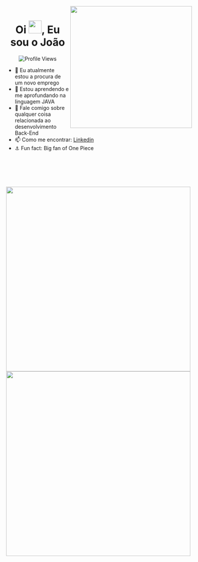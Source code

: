 <img align="right" height="330em" src="https://user-images.githubusercontent.com/85787158/211324697-dde4293b-f6b5-456d-a77a-3f11452845c8.png" />
<h1 align="center">Oi <img src="https://raw.githubusercontent.com/kaueMarques/kaueMarques/master/hi.gif" width="35px">, Eu sou o João </h1>
 
<p align="center"><img src="https://komarev.com/ghpvc/?username=devjoaovl&color=yellow" alt="Profile Views"/></p>  
 
 + 🔭 Eu atualmente estou a procura de um novo emprego
 + 🌱 Estou aprendendo e me aprofundando na linguagem JAVA
 + 💬 Fale comigo sobre qualquer coisa relacionada ao desenvolvimento Back-End
 + 📫 Como me encontrar: [Linkedin](https://www.linkedin.com/in/vitordevv/)
 + ⚓ Fun fact: Big fan of One Piece 
 
 <br>
 <br>
 <br>
 <br>
 
 <p>
 <img width="500em" src="https://github-readme-stats.vercel.app/api?username=devjoaovl&show_icons=true&theme=tokyonight"/>
 <img width="500em" src="https://github-readme-stats.vercel.app/api/top-langs/?username=devjoaovl&layout=compact&theme=tokyonight&langs_count=10"/>
 
 </p>
